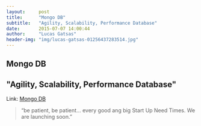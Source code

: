 ```yaml
---
layout:     post
title:      "Mongo DB"
subtitle:   "Agility, Scalability, Performance Database"
date:       2015-07-07 14:00:44
author:     "Lucas Gatsas"
header-img: "img/lucas-gatsas-01256437283514.jpg"
---
```

<h2 class="section-heading">Mongo DB</h2>
<h2 class="section-heading">"Agility, Scalability, Performance Database"</h2>















Link: <a href="https://www.mongodb.org">Mongo DB</a>



<blockquote>
“be patient, be patient... every good ang big Start Up Need Times. We are launching soon.” 
</blockquote>

